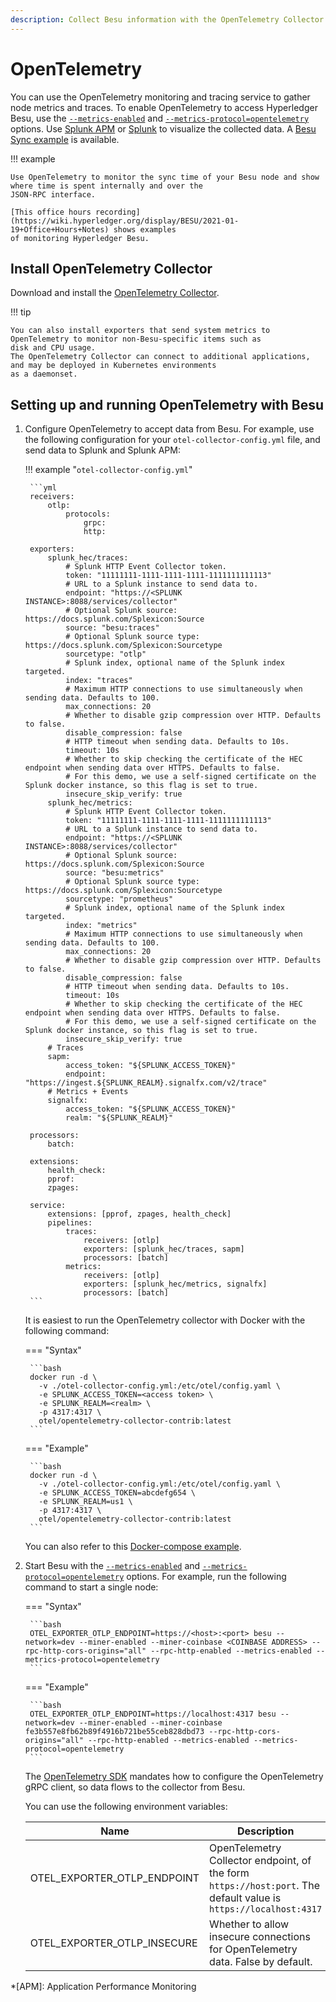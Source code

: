 ```yaml
---
description: Collect Besu information with the OpenTelemetry Collector
---
```


# OpenTelemetry

You can use the OpenTelemetry monitoring and tracing service to gather node metrics and traces.
To enable OpenTelemetry to access Hyperledger Besu, use the [`--metrics-enabled`](../../Reference/CLI/CLI-Syntax.md#metrics-enabled)
and [`--metrics-protocol=opentelemetry`](../../Reference/CLI/CLI-Syntax.md#metrics-protocol) options.
Use [Splunk APM](https://www.splunk.com/en_us/software/splunk-apm.html) or [Splunk](https://splunk.com) to visualize the
collected data.
A [Besu Sync example](https://github.com/splunk/splunk-connect-for-ethereum/tree/master/examples/besu-sync) is available.

!!! example

    Use OpenTelemetry to monitor the sync time of your Besu node and show where time is spent internally and over the
    JSON-RPC interface.

    [This office hours recording](https://wiki.hyperledger.org/display/BESU/2021-01-19+Office+Hours+Notes) shows examples
    of monitoring Hyperledger Besu.

## Install OpenTelemetry Collector

Download and install the [OpenTelemetry Collector](https://github.com/open-telemetry/opentelemetry-collector-contrib/releases).

!!! tip

    You can also install exporters that send system metrics to OpenTelemetry to monitor non-Besu-specific items such as
    disk and CPU usage.
    The OpenTelemetry Collector can connect to additional applications, and may be deployed in Kubernetes environments
    as a daemonset.

## Setting up and running OpenTelemetry with Besu

1. Configure OpenTelemetry to accept data from Besu.
   For example, use the following configuration for your `otel-collector-config.yml` file, and send data to Splunk and Splunk APM:

    !!! example "`otel-collector-config.yml`"

        ```yml
        receivers:
            otlp:
                protocols:
                    grpc:
                    http:

        exporters:
            splunk_hec/traces:
                # Splunk HTTP Event Collector token.
                token: "11111111-1111-1111-1111-1111111111113"
                # URL to a Splunk instance to send data to.
                endpoint: "https://<SPLUNK INSTANCE>:8088/services/collector"
                # Optional Splunk source: https://docs.splunk.com/Splexicon:Source
                source: "besu:traces"
                # Optional Splunk source type: https://docs.splunk.com/Splexicon:Sourcetype
                sourcetype: "otlp"
                # Splunk index, optional name of the Splunk index targeted.
                index: "traces"
                # Maximum HTTP connections to use simultaneously when sending data. Defaults to 100.
                max_connections: 20
                # Whether to disable gzip compression over HTTP. Defaults to false.
                disable_compression: false
                # HTTP timeout when sending data. Defaults to 10s.
                timeout: 10s
                # Whether to skip checking the certificate of the HEC endpoint when sending data over HTTPS. Defaults to false.
                # For this demo, we use a self-signed certificate on the Splunk docker instance, so this flag is set to true.
                insecure_skip_verify: true
            splunk_hec/metrics:
                # Splunk HTTP Event Collector token.
                token: "11111111-1111-1111-1111-1111111111113"
                # URL to a Splunk instance to send data to.
                endpoint: "https://<SPLUNK INSTANCE>:8088/services/collector"
                # Optional Splunk source: https://docs.splunk.com/Splexicon:Source
                source: "besu:metrics"
                # Optional Splunk source type: https://docs.splunk.com/Splexicon:Sourcetype
                sourcetype: "prometheus"
                # Splunk index, optional name of the Splunk index targeted.
                index: "metrics"
                # Maximum HTTP connections to use simultaneously when sending data. Defaults to 100.
                max_connections: 20
                # Whether to disable gzip compression over HTTP. Defaults to false.
                disable_compression: false
                # HTTP timeout when sending data. Defaults to 10s.
                timeout: 10s
                # Whether to skip checking the certificate of the HEC endpoint when sending data over HTTPS. Defaults to false.
                # For this demo, we use a self-signed certificate on the Splunk docker instance, so this flag is set to true.
                insecure_skip_verify: true
            # Traces
            sapm:
                access_token: "${SPLUNK_ACCESS_TOKEN}"
                endpoint: "https://ingest.${SPLUNK_REALM}.signalfx.com/v2/trace"
            # Metrics + Events
            signalfx:
                access_token: "${SPLUNK_ACCESS_TOKEN}"
                realm: "${SPLUNK_REALM}"

        processors:
            batch:

        extensions:
            health_check:
            pprof:
            zpages:

        service:
            extensions: [pprof, zpages, health_check]
            pipelines:
                traces:
                    receivers: [otlp]
                    exporters: [splunk_hec/traces, sapm]
                    processors: [batch]
                metrics:
                    receivers: [otlp]
                    exporters: [splunk_hec/metrics, signalfx]
                    processors: [batch]
        ```

    It is easiest to run the OpenTelemetry collector with Docker with the following command:

    === "Syntax"

        ```bash
        docker run -d \
          -v ./otel-collector-config.yml:/etc/otel/config.yaml \
          -e SPLUNK_ACCESS_TOKEN=<access token> \
          -e SPLUNK_REALM=<realm> \
          -p 4317:4317 \
          otel/opentelemetry-collector-contrib:latest
        ```

    === "Example"

        ```bash
        docker run -d \
          -v ./otel-collector-config.yml:/etc/otel/config.yaml \
          -e SPLUNK_ACCESS_TOKEN=abcdefg654 \
          -e SPLUNK_REALM=us1 \
          -p 4317:4317 \
          otel/opentelemetry-collector-contrib:latest
        ```

    You can also refer to this [Docker-compose example](https://github.com/splunk/splunk-connect-for-ethereum/blob/master/examples/besu-sync/full-sync/docker-compose.yaml).

1. Start Besu with the [`--metrics-enabled`](../../Reference/CLI/CLI-Syntax.md#metrics-enabled) and
   [`--metrics-protocol=opentelemetry`](../../Reference/CLI/CLI-Syntax.md#metrics-protocol) options.
   For example, run the following command to start a single node:

    === "Syntax"

        ```bash
        OTEL_EXPORTER_OTLP_ENDPOINT=https://<host>:<port> besu --network=dev --miner-enabled --miner-coinbase <COINBASE ADDRESS> --rpc-http-cors-origins="all" --rpc-http-enabled --metrics-enabled --metrics-protocol=opentelemetry
        ```

    === "Example"

        ```bash
        OTEL_EXPORTER_OTLP_ENDPOINT=https://localhost:4317 besu --network=dev --miner-enabled --miner-coinbase fe3b557e8fb62b89f4916b721be55ceb828dbd73 --rpc-http-cors-origins="all" --rpc-http-enabled --metrics-enabled --metrics-protocol=opentelemetry
        ```

    The [OpenTelemetry SDK](https://github.com/open-telemetry/opentelemetry-specification/blob/main/specification/sdk-environment-variables.md)
    mandates how to configure the OpenTelemetry gRPC client, so data flows to the collector from Besu.

    You can use the following environment variables:

    | Name                        | Description                                                                                                       | Required |
    |-----------------------------|-------------------------------------------------------------------------------------------------------------------|----------|
    | OTEL_EXPORTER_OTLP_ENDPOINT | OpenTelemetry Collector endpoint, of the form `https://host:port`. The default value is `https://localhost:4317`  | Yes      |
    | OTEL_EXPORTER_OTLP_INSECURE | Whether to allow insecure connections for OpenTelemetry data. False by default.                                   | No       |

<!-- Links -->
[Monitoring Besu synchronization to chain with Splunk]: https://github.com/splunk/splunk-connect-for-ethereum/tree/master/examples/besu-sync

<!--- END of page meta data -->

*[APM]: Application Performance Monitoring
